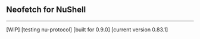 ## Neofetch for NuShell
___

[WIP] [testing nu-protocol] 
[built for 0.9.0] [current version 0.83.1]
